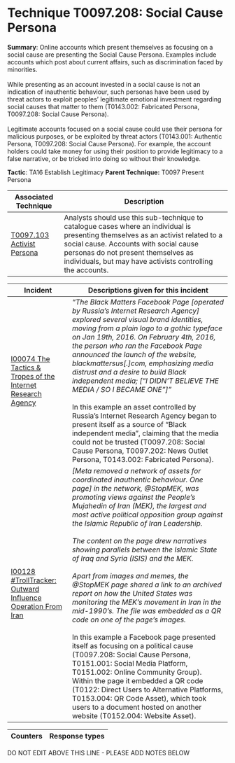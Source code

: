 # Technique T0097.208: Social Cause Persona

**Summary**: Online accounts which present themselves as focusing on a social cause are presenting the Social Cause Persona. Examples include accounts which post about current affairs, such as discrimination faced by minorities.<br><br> While presenting as an account invested in a social cause is not an indication of inauthentic behaviour, such personas have been used by threat actors to exploit peoples’ legitimate emotional investment regarding social causes that matter to them (T0143.002: Fabricated Persona, T0097.208: Social Cause Persona).<br><br> Legitimate accounts focused on a social cause could use their persona for malicious purposes, or be exploited by threat actors (T0143.001: Authentic Persona, T0097.208: Social Cause Persona). For example, the account holders could take money for using their position to provide legitimacy to a false narrative, or be tricked into doing so without their knowledge.

**Tactic**: TA16 Establish Legitimacy            **Parent Technique:** T0097 Present Persona


| Associated Technique | Description |
| --------- | ------------------------- |
| [T0097.103 Activist Persona](../../generated_pages/techniques/T0097.103.md) | Analysts should use this sub-technique to catalogue cases where an individual is presenting themselves as an activist related to a social cause. Accounts with social cause personas do not present themselves as individuals, but may have activists controlling the accounts. |



| Incident | Descriptions given for this incident |
| -------- | -------------------- |
| [I00074 The Tactics & Tropes of the Internet Research Agency](../../generated_pages/incidents/I00074.md) | <i>“The Black Matters Facebook Page [operated by Russia’s Internet Research Agency] explored several visual brand identities, moving from a plain logo to a gothic typeface on Jan 19th, 2016. On February 4th, 2016, the person who ran the Facebook Page announced the launch of the website, blackmattersus[.]com, emphasizing media distrust and a desire to build Black independent media; [“I DIDN’T BELIEVE THE MEDIA / SO I BECAME ONE”]”</i><br><br> In this example an asset controlled by Russia’s Internet Research Agency began to present itself as a source of “Black independent media”, claiming that the media could not be trusted (T0097.208: Social Cause Persona, T0097.202: News Outlet Persona, T0143.002: Fabricated Persona). |
| [I00128 #TrollTracker: Outward Influence Operation From Iran](../../generated_pages/incidents/I00128.md) | <i>[Meta removed a network of assets for coordinated inauthentic behaviour. One page] in the network, @StopMEK, was promoting views against the People’s Mujahedin of Iran (MEK), the largest and most active political opposition group against the Islamic Republic of Iran Leadership.<br><br>The content on the page drew narratives showing parallels between the Islamic State of Iraq and Syria (ISIS) and the MEK.<br><br>Apart from images and memes, the @StopMEK page shared a link to an archived report on how the United States was monitoring the MEK’s movement in Iran in the mid-1990’s. The file was embedded as a QR code on one of the page’s images.</i><br><br>In this example a Facebook page presented itself as focusing on a political cause (T0097.208: Social Cause Persona, T0151.001: Social Media Platform, T0151.002: Online Community Group). Within the page it embedded a QR code (T0122: Direct Users to Alternative Platforms, T0153.004: QR Code Asset), which took users to a document hosted on another website (T0152.004: Website Asset). |



| Counters | Response types |
| -------- | -------------- |


DO NOT EDIT ABOVE THIS LINE - PLEASE ADD NOTES BELOW